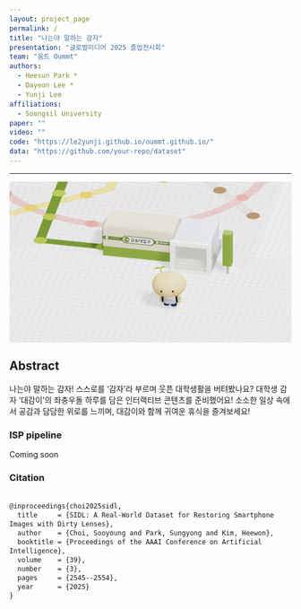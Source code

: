 ```yaml
---
layout: project_page
permalink: /
title: "나는야 말하는 감자"
presentation: "글로벌미디어 2025 졸업전시회"
team: "움트 Oummt"
authors:
  - Heesun Park *
  - Dayeon Lee *
  - Yunji Lee
affiliations:
  - Soongsil University
paper: ""
video: ""
code: "https://le2yunji.github.io/oummt.github.io/"
data: "https://github.com/your-repo/dataset"
---
```


<body>
  <hr>
  <img src = "images/gamza.png" alt = "Example 001" style="display: block; margin: auto;">
</body>


<!-- Using HTML to center the abstract -->
<div class="columns is-centered has-text-centered">
  <div class="column is-four-fifths">
    <h2>Abstract</h2>
    <div class="content has-text-justified">
   나는야 말하는 감자!  스스로를 ‘감자’라 부르며 웃픈 대학생활을 버텨봤나요? 대학생 감자 ‘대감이’의 좌충우돌 하루를 담은 인터랙티브 콘텐츠를 준비했어요! 소소한 일상 속에서 공감과 담담한 위로를 느끼며, 대감이와 함께 귀여운 휴식을 즐겨보세요!
    </div>
  </div>
</div>


<!-- Dataset Download Buttons -->
<!-- 
## SIDL Dataset 
We provide 80% of the scenes for training and learning. The remaining scenes are used for online evaluation.
### Patchify images (512x512)
For efficient training and learning, we provide patchified images. 
<div class="buttons" style="text-align: center; margin-top: 1em;">
  <a class="button is-primary" href="https://drive.google.com/file/d/1es3rPo5Y9O96EjDVXanUY8NpaRprWH-h/view?usp=sharing" target="_blank">Train</a>
  <a class="button is-primary" href="https://drive.google.com/file/d/1u5-MDauO3XolXsU6eOARwlXo7SnpLwqA/view?usp=sharing" target="_blank">Validation</a>
  <a class="button is-primary" href="https://drive.google.com/file/d/1-SFyyjH0G3C68OfDjZ_O7M4mOqkcJdEf/view?usp=sharing" target="_blank">Test</a>
</div>

### Full-resolution images (4032x3024)
<div class="buttons" style="text-align: center; margin-top: 1em;">
  <a class="button is-primary" href="https://drive.google.com/file/d/1s_gUw1DCqokihl3YtO3lu9_GnLZaSElI/view?usp=sharing" target="_blank">Train</a>
  <a class="button is-primary" href="https://drive.google.com/file/d/1OHxG8Jh0goKIhkJTe9NXZ6uIuD5qVaNH/view?usp=sharing" target="_blank">Validation</a>
</div>

### RAW files
We also provide RAW image files (DNG) along with metadata.
<div class="buttons" style="text-align: center; margin-top: 1em;">
  <a class="button is-primary" href="https://drive.google.com/file/d/1k78IIsUl2eYPnPvWkBampU0qlMrW4F-u/view?usp=sharing" target="_blank">DNG images</a>
  <a class="button is-primary" href="https://drive.google.com/file/d/1lAab5F3jjCByY4OEvGSAfykyAqp2wfTi/view?usp=sharing" target="_blank">Metadata</a>
</div>

### Online Evaluation  
<div class="buttons" style="text-align: center; margin-top: 1em;">
  <a class="button is-primary" href="http://203.253.25.170:8080" target="_blank">Click here to launch evaluation</a>
</div>  
Click the button above to evaluate your model on the SIDL benchmark. -->


### ISP pipeline
Coming soon


### Citation
<pre><code class="language-bibtex">
@inproceedings{choi2025sidl,
  title     = {SIDL: A Real-World Dataset for Restoring Smartphone Images with Dirty Lenses},
  author    = {Choi, Sooyoung and Park, Sungyong and Kim, Heewon},
  booktitle = {Proceedings of the AAAI Conference on Artificial Intelligence},
  volume    = {39},
  number    = {3},
  pages     = {2545--2554},
  year      = {2025}
}
</code></pre>

